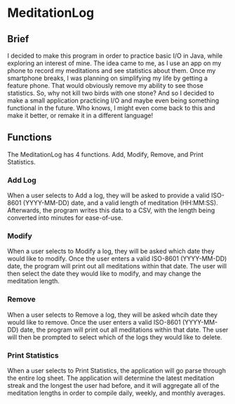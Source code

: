 # MeditationLog
## Brief
I decided to make this program in order to practice basic I/O in Java, while exploring an interest of mine. The idea came to me, as I use an app on my phone to record my meditations and see statistics about them. Once my smartphone breaks, I was planning on simplifying my life by getting a feature phone. That would obviously remove my ability to see those statistics. So, why not kill two birds with one stone? And so I decided to make a small application practicing I/O and maybe even being something functional in the future. Who knows, I might even come back to this and make it better, or remake it in a different language!

## Functions
The MeditationLog has 4 functions. Add, Modify, Remove, and Print Statistics. 

### Add Log
When a user selects to Add a log, they will be asked to provide a valid ISO-8601 (YYYY-MM-DD) date, and a valid length of meditation (HH:MM:SS). Afterwards, the program writes this data to a CSV, with the length being converted into minutes for ease-of-use.

### Modify
When a user selects to Modify a log, they will be asked which date they would like to modify. Once the user enters a valid ISO-8601 (YYYY-MM-DD) date, the program will print out all meditations within that date. The user will then select the date they would like to modify, and may change the meditation length.

### Remove
When a user selects to Remove a log, they will be asked whcih date they would like to remove. Once the user enters a valid ISO-8601 (YYYY-MM-DD) date, the program will print out all meditations within that date. The user will then be prompted to select which of the logs they would like to delete.

### Print Statistics
When a user selects to Print Statistics, the application will go parse through the entire log sheet. The application will determine the latest meditation streak and the longest the user had before, and it will aggregate all of the meditation lengths in order to compile daily, weekly, and monthly averages.
